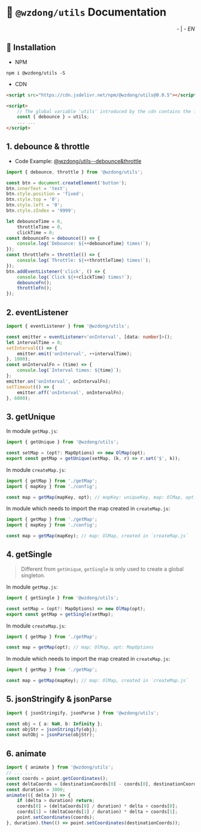 # 📖 `@wzdong/utils` Documentation

<p align="right">
    <!-- <a href="https://github.com/wzdong26/-wzdong/tree/main/utils/md/document_zh.md">中文</a> -->
    - | -
    <i>EN</i> 
</p>

## 🔨 Installation

-   NPM

```
npm i @wzdong/utils -S
```

-   CDN

```html
<script src="https://cdn.jsdelivr.net/npm/@wzdong/utils@0.0.5"></script>

<script>
    // The global variable 'utils' introduced by the cdn contains the functions you need.
    const { debounce } = utils;
    ... ...
</script>
```

## 1. debounce & throttle

-   Code Example:
    [@wzdong/utils--debounce&throttle](https://code.juejin.cn/pen/7180649740986646589)

```typescript
import { debounce, throttle } from '@wzdong/utils';

const btn = document.createElement('button');
btn.innerText = 'test';
btn.style.position = 'fixed';
btn.style.top = '0';
btn.style.left = '0';
btn.style.zIndex = '9999';

let debounceTime = 0,
    throttleTime = 0,
    clickTime = 0;
const debounceFn = debounce(() => {
    console.log(`Debounce: ${++debounceTime} times!`);
});
const throttleFn = throttle(() => {
    console.log(`Throttle: ${++throttleTime} times!`);
});
btn.addEventListener('click', () => {
    console.log(`Click ${++clickTime} times!`);
    debounceFn();
    throttleFn();
});
```

## 2. eventListener

```typescript
import { eventListener } from '@wzdong/utils';

const emitter = eventListener<'onInterval', [data: number]>();
let intervalTime = 0;
setInterval(() => {
    emitter.emit('onInterval', ++intervalTime);
}, 1000);
const onIntervalFn = (time) => {
    console.log(`Interval times: ${time}`);
};
emitter.on('onInterval', onIntervalFn);
setTimeout(() => {
    emitter.off('onInterval', onIntervalFn);
}, 6000);
```

## 3. getUnique

In module `getMap.js`:

```typescript
import { getUnique } from '@wzdong/utils';

const setMap = (opt?: MapOptions) => new OlMap(opt);
export const getMap = getUnique(setMap, (k, r) => r.set('$', k));
```

In module `createMap.js`:

```typescript
import { getMap } from './getMap';
import { mapKey } from './config';

const map = getMap(mapKey, opt); // mapKey: uniqueKey, map: OlMap, opt: MapOptions
```

In module which needs to import the map created in `createMap.js`:

```typescript
import { getMap } from './getMap';
import { mapKey } from './config';

const map = getMap(mapKey); // map: OlMap, created in `createMap.js`
```

## 4. getSingle

> Different from `getUnique`, `getSingle` is only used to create a global singleton.

In module `getMap.js`:

```typescript
import { getSingle } from '@wzdong/utils';

const setMap = (opt?: MapOptions) => new OlMap(opt);
export const getMap = getSingle(setMap);
```

In module `createMap.js`:

```typescript
import { getMap } from './getMap';

const map = getMap(opt); // map: OlMap, opt: MapOptions
```

In module which needs to import the map created in `createMap.js`:

```typescript
import { getMap } from './getMap';

const map = getMap(mapKey); // map: OlMap, created in `createMap.js`
```

## 5. jsonStringify & jsonParse

```typescript
import { jsonStringify, jsonParse } from '@wzdong/utils';

const obj = { a: NaN, b: Infinity };
const objStr = jsonStringify(obj);
const outObj = jsonParse(objStr);
```

## 6. animate

```typescript
import { animate } from '@wzdong/utils';
// ... ...
const coords = point.getCoordinates();
const deltaCoords = [destinationCoords[0] - coords[0], destinationCoords[1] - coords[1]];
const duration = 3000;
animate(({ delta }) => {
    if (delta > duration) return;
    coords[0] = (deltaCoords[0] / duration) * delta + coords[0];
    coords[1] = (deltaCoords[1] / duration) * delta + coords[1];
    point.setCoordinates(coords);
}, duration).then(() => point.setCoordinates(destinationCoords));
```

